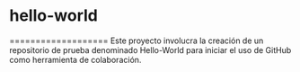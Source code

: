 # hello-world
===================
Este proyecto involucra la creación de un repositorio de prueba denominado Hello-World para iniciar el uso de GitHub como herramienta de colaboración.
